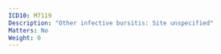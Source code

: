 ```yaml
---
ICD10: M7119
Description: "Other infective bursitis: Site unspecified"
Matters: No
Weight: 0
---
```


